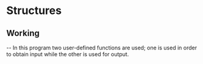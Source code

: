 # Structures
## Working
-- In this program two user-defined functions are used; one is used in order to obtain input while the other is used for output.
